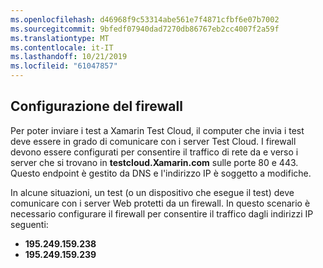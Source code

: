```yaml
---
ms.openlocfilehash: d46968f9c53314abe561e7f4871cfbf6e07b7002
ms.sourcegitcommit: 9bfedf07940dad7270db86767eb2cc4007f2a59f
ms.translationtype: MT
ms.contentlocale: it-IT
ms.lasthandoff: 10/21/2019
ms.locfileid: "61047857"
---
```

## <a name="firewall-configuration"></a>Configurazione del firewall

Per poter inviare i test a Xamarin Test Cloud, il computer che invia i test deve essere in grado di comunicare con i server Test Cloud. I firewall devono essere configurati per consentire il traffico di rete da e verso i server che si trovano in **testcloud.Xamarin.com** sulle porte 80 e 443. Questo endpoint è gestito da DNS e l'indirizzo IP è soggetto a modifiche. 

In alcune situazioni, un test (o un dispositivo che esegue il test) deve comunicare con i server Web protetti da un firewall. In questo scenario è necessario configurare il firewall per consentire il traffico dagli indirizzi IP seguenti:

* **195.249.159.238**
* **195.249.159.239**

